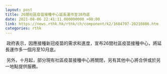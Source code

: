```yaml
---
layout: post
title: 26間社區疫苗接種中心延長運作至10月底
date: 2021-08-06 22:41:11.000000000 +08:00
link: https://news.rthk.hk/rthk/ch/component/k2/1604707-20210806.htm
categories: rthk
---
```


 政府表示，因應接種新冠疫苗的需求和進度，宣布26間社區疫苗接種中心，將延長運作多一個月至10月底。

 另外，十月起，部分現有社區疫苗接種中心將關閉，另有其他中心將合併或於另一地點提供服務。
